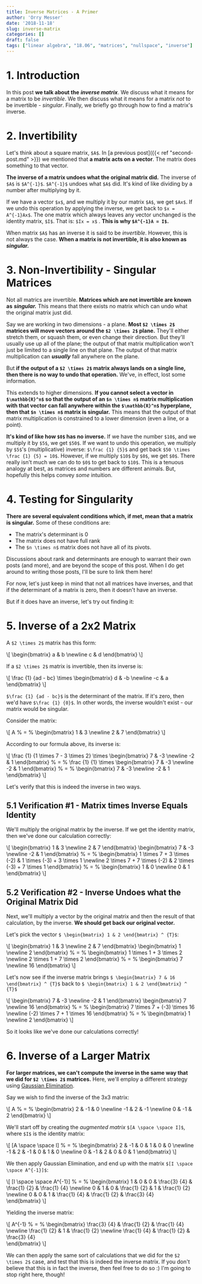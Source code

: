 ```yaml
---
title: Inverse Matrices - A Primer
author: 'Orry Messer'
date: '2018-11-18'
slug: inverse-matrix
categories: []
draft: false
tags: ["linear algebra", "18.06", "matrices", "nullspace", "inverse"]
---
```


# 1. Introduction
In this post __we talk about the__ ___inverse matrix___. We discuss what it means for a matrix to be _invertible_. We then discuss what it means for a matrix _not_ to be invertible - _singular_. Finally, we briefly go through how to find a matrix's inverse.

# 2. Invertibility
Let's think about a square matrix, `$A$`. In [a previous post]({{< ref "second-post.md" >}}) we mentioned that __a matrix acts on a vector__. The matrix does something to that vector. 

__The inverse of a matrix undoes what the original matrix did.__ The inverse of `$A$` is `$A^{-1}$`. `$A^{-1}$` undoes what `$A$` did. It's kind of like dividing by a number after multiplying by it.

If we have a vector `$x$`, and we multiply it by our matrix `$A$`, we get `$Ax$`. If we undo this operation by applying the inverse, we get back to `$x = A^{-1}Ax$`. The one matrix which always leaves any vector unchanged is the identity matrix, `$I$`. That is: `$Ix = x$` . __This is why `$A^{-1}A = I$`.__

When matrix `$A$` has an inverse it is said to be _invertible_. However, this is not always the case. __When a matrix is not invertible, it is also known as__ ___singular.___

# 3. Non-Invertibility - Singular Matrices
Not all matrics are invertible. __Matrices which are not invertible are known as__ ___singular.___ This means that there exists no matrix which can undo what the original matrix just did.

Say we are working in two dimensions - a plane. __Most `$2 \times 2$` matrices will move vectors around the `$2 \times 2$` plane.__ They'll either stretch them, or squash them, or even change their direction. But they'll usually use up all of the plane; the output of that matrix multiplication won't just be limited to a single line on that plane. The output of that matrix multiplication can ___usually___ fall anywhere on the plane.

But __if the output of a `$2 \times 2$` matrix always lands on a single line, then there is no way to undo that operation.__ We've, in effect, lost some information. 

This extends to higher dimensions. __If you cannot select a vector in `$\mathbb{R}^n$` so that the output of an `$n \times n$` matrix multiplication with that vector can fall anywhere within the `$\mathbb{R}^n$` hyperplane, then that `$n \times n$` matrix is singular.__ This means that the output of that matrix multiplication is constrained to a lower dimension (even a line, or a point).

__It's kind of like how `$0$` has no inverse.__ If we have the number `$10$`, and we multiply it by `$5$`, we get `$50$`. If we want to undo this operation, we multiply by `$5$`'s (multiplicative) inverse: `$\frac {1} {5}$` and get back `$50 \times \frac {1} {5} = 10$`. However, if we multiply `$10$` by `$0$`, we get `$0$`. There really isn't much we can do to `$0$` to get back to `$10$`. This is a tenuous analogy at best, as matrices and numbers are different animals. But, hopefully this helps convey _some_ intuition.

# 4. Testing for Singularity
__There are several equivalent conditions which, if met, mean that a matrix is singular.__ Some of these conditions are:

- The matrix's determinant is 0
- The matrix does not have full rank
- The `$n \times n$` matrix does not have all of its pivots.

Discussions about rank and determinants are enough to warrant their own posts (and more), and are beyond the scope of this post. When I do get around to writing those posts, I'll be sure to link them here!

For now, let's just keep in mind that not all matrices have inverses, and that if the determinant of a matrix is zero, then it doesn't have an inverse.

But if it does have an inverse, let's try out finding it:

# 5. Inverse of a 2x2 Matrix
A `$2 \times 2$` matrix has this form:

\\[ 
 \begin{bmatrix}
  a & b  \newline
  c & d
 \end{bmatrix} 
\\]

If a `$2 \times 2$` matrix is invertible, then its inverse is:

\\[ 
\frac {1} {ad - bc}
\times
 \begin{bmatrix}
  d & -b  \newline
  -c & a
 \end{bmatrix} 
\\]

`$\frac {1} {ad - bc}$` is the determinant of the matrix. If it's zero, then we'd have `$\frac {1} {0}$`. In other words, the inverse wouldn't exist - our matrix would be singular.

Consider the matrix:

\\[ 
A
%
&#61;
%
 \begin{bmatrix}
  1 & 3  \newline
  2 & 7
 \end{bmatrix} 
\\]

According to our formula above, its inverse is:

\\[ 
\frac {1} {1 \times 7 - 3 \times 2}
\times
 \begin{bmatrix}
  7 & -3  \newline
  -2 & 1
 \end{bmatrix} 
%
&#61;
%
\frac {1} {1}
\times
 \begin{bmatrix}
  7 & -3  \newline
  -2 & 1
 \end{bmatrix} 
 %
&#61;
%
 \begin{bmatrix}
  7 & -3  \newline
  -2 & 1
 \end{bmatrix} 
\\]

Let's verify that this is indeed the inverse in two ways. 

## 5.1 Verification #1 - Matrix times Inverse Equals Identity

We'll multiply the original matrix by the inverse. If we get the identity matrix, then we've done our calculation correctly:


\\[ 
 \begin{bmatrix}
  1 & 3  \newline
  2 & 7
 \end{bmatrix} 
  \begin{bmatrix}
  7 & -3  \newline
  -2 & 1
 \end{bmatrix} 
  %
  &#61;
  %
 \begin{bmatrix}
  1 \times 7 + 3 \times (-2) & 1 \times (-3) + 3 \times 1  \newline
  2 \times 7 + 7 \times (-2) & 2 \times (-3) + 7 \times 1
 \end{bmatrix}
  %
  &#61;
  %
 \begin{bmatrix}
  1 & 0  \newline
  0 & 1
 \end{bmatrix}
\\]

## 5.2 Verification #2 - Inverse Undoes what the Original Matrix Did

Next, we'll multiply a vector by the original matrix and then the result of that calculation, by the inverse. __We should get back our original vector.__ 

Let's pick the vector `$ \begin{bmatrix} 1 & 2 \end{bmatrix} ^ {T}$`:

\\[ 
 \begin{bmatrix}
  1 & 3  \newline
  2 & 7
 \end{bmatrix}
  \begin{bmatrix}
  1 \newline
  2
 \end{bmatrix}
  %
  &#61;
  %
 \begin{bmatrix}
  1 \times 1 + 3 \times 2 \newline
  2 \times 1 + 7 \times 2
 \end{bmatrix}
  %
  &#61;
  %
  \begin{bmatrix}
  7 \newline
  16
 \end{bmatrix}
\\]

Let's now see if the inverse matrix brings  `$ \begin{bmatrix} 7 & 16 \end{bmatrix} ^ {T}$` back to `$ \begin{bmatrix} 1 & 2 \end{bmatrix} ^ {T}$` 

\\[ 
 \begin{bmatrix}
  7 & -3  \newline
  -2 & 1
 \end{bmatrix}
  \begin{bmatrix}
  7 \newline
  16
 \end{bmatrix}
  %
  &#61;
  %
 \begin{bmatrix}
  7 \times 7 + (-3) \times 16 \newline
  (-2) \times 7 + 1 \times 16
 \end{bmatrix}
  %
  &#61;
  %
  \begin{bmatrix}
  1 \newline
  2
 \end{bmatrix}
\\]

So it looks like we've done our calculations correctly!

# 6. Inverse of a Larger Matrix 

__For larger matrices, we can't compute the inverse in the same way that we did for `$2 \times 2$` matrices.__ Here, we'll employ a different strategy using [Gaussian Elimination](https://en.wikipedia.org/wiki/Gaussian_elimination).

Say we wish to find the inverse of the 3x3 matrix:

\\[ 
A
%
&#61;
%
 \begin{bmatrix}
  2 & -1 & 0  \newline
  -1 & 2 & -1 \newline
  0 & -1 & 2
 \end{bmatrix} 
\\]

We'll start off by creating the _augmented matrix_ `$[A \space \space I]$`, where `$I$` is the identity matrix:

\\[ 
[A \space \space I]
%
&#61;
%
 \begin{bmatrix}
  2 & -1 & 0 & 1 & 0 & 0  \newline
  -1 & 2 & -1 & 0 & 1 & 0 \newline
  0 & -1 & 2 & 0 & 0 & 1
 \end{bmatrix} 
\\]

We then apply Gaussian Elimination, and end up with the matrix `$[I \space \space A^{-1}]$`:

\\[ 
[I \space \space A^{-1}]
%
&#61;
%
 \begin{bmatrix}
  1 & 0 & 0 & \frac{3} {4} & \frac{1} {2} & \frac{1} {4}  \newline
  0 & 1 & 0 & \frac{1} {2} & 1 & \frac{1} {2}  \newline
  0 & 0 & 1 & \frac{1} {4} & \frac{1} {2} & \frac{3} {4}  
 \end{bmatrix} 
\\]

Yielding the inverse matrix: 

\\[ 
A^{-1}
%
&#61;
%
 \begin{bmatrix}
  \frac{3} {4} & \frac{1} {2} & \frac{1} {4}  \newline
  \frac{1} {2} & 1 & \frac{1} {2}  \newline
  \frac{1} {4} & \frac{1} {2} & \frac{3} {4}  
 \end{bmatrix} 
\\]

We can then apply the same sort of calculations that we did for the `$2 \times 2$` case, and test that this is indeed the inverse matrix. If you don't believe that this is in fact the inverse, then feel free to do so :) I'm going to stop right here, though!









